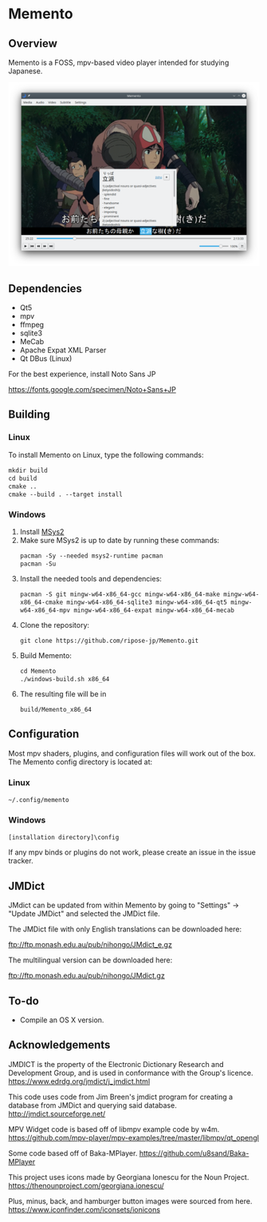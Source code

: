 # Memento

## Overview

Memento is a FOSS, mpv-based video player intended for studying Japanese.

![image info](example.png)

## Dependencies

* Qt5
* mpv
* ffmpeg
* sqlite3
* MeCab
* Apache Expat XML Parser
* Qt DBus (Linux)

For the best experience, install Noto Sans JP

https://fonts.google.com/specimen/Noto+Sans+JP

## Building

### Linux

To install Memento on Linux, type the following commands:

```
mkdir build
cd build
cmake ..
cmake --build . --target install
```

### Windows

1. Install [MSys2](https://www.msys2.org/)
1. Make sure MSys2 is up to date by running these commands:
    ```
    pacman -Sy --needed msys2-runtime pacman
    pacman -Su
    ```
1. Install the needed tools and dependencies:
    ```
    pacman -S git mingw-w64-x86_64-gcc mingw-w64-x86_64-make mingw-w64-x86_64-cmake mingw-w64-x86_64-sqlite3 mingw-w64-x86_64-qt5 mingw-w64-x86_64-mpv mingw-w64-x86_64-expat mingw-w64-x86_64-mecab
    ```
1. Clone the repository:
    ```
    git clone https://github.com/ripose-jp/Memento.git
    ```
1. Build Memento:
    ```
    cd Memento
    ./windows-build.sh x86_64
    ```
1. The resulting file will be in
    ```
    build/Memento_x86_64
    ```

## Configuration

Most mpv shaders, plugins, and configuration files will work out of the box.
The Memento config directory is located at:

### Linux
```
~/.config/memento
```

### Windows
```
[installation directory]\config
```

If any mpv binds or plugins do not work, please create an issue in the issue
tracker.

## JMDict

JMdict can be updated from within Memento by going to "Settings" -> 
"Update JMDict" and selected the JMDict file.

The JMDict file with only English translations can be downloaded here:

ftp://ftp.monash.edu.au/pub/nihongo/JMdict_e.gz

The multilingual version can be downloaded here:

ftp://ftp.monash.edu.au/pub/nihongo/JMdict.gz

## To-do

* Compile an OS X version.

## Acknowledgements

JMDICT is the property of the Electronic Dictionary Research and Development
Group, and is used in conformance with the Group's licence.
https://www.edrdg.org/jmdict/j_jmdict.html

This code uses code from Jim Breen's jmdict program for creating a database from
JMDict and querying said database.
http://jmdict.sourceforge.net/

MPV Widget code is based off of libmpv example code by w4m.
https://github.com/mpv-player/mpv-examples/tree/master/libmpv/qt_opengl

Some code based off of Baka-MPlayer.
https://github.com/u8sand/Baka-MPlayer

This project uses icons made by Georgiana Ionescu for the Noun Project.
https://thenounproject.com/georgiana.ionescu/

Plus, minus, back, and hamburger button images were sourced from here.
https://www.iconfinder.com/iconsets/ionicons